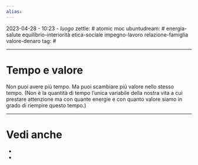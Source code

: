 ```yaml
---
alias: 
---
```

2023-04-28 - 10:23 - *luogo*
zettle: # atomic moc
ubuntudream: # energia-salute equilibrio-interiorità etica-sociale impegno-lavoro relazione-famiglia valore-denaro 
tag: #

---
# Tempo e valore


Non puoi avere più tempo. Ma puoi scambiare più valore nello stesso tempo.
(Non è la quantità di tempo l’unica variabile della nostra vita a cui prestare attenzione ma con quante energie e con quanto valore siamo in grado di riempire questo tempo.) 



---
# Vedi anche
- 
- 